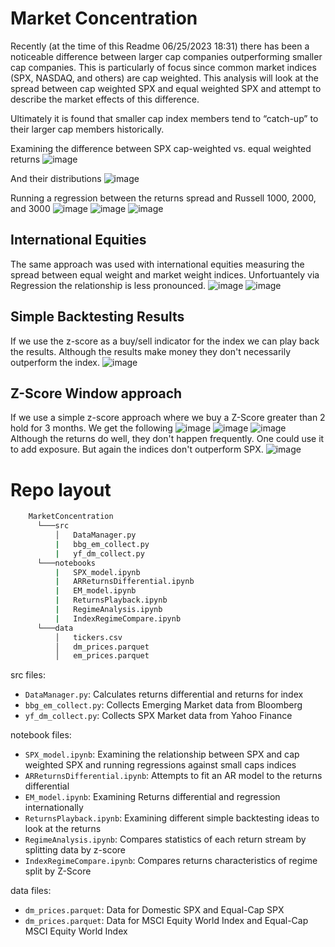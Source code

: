 # Market Concentration
Recently (at the time of this Readme 06/25/2023 18:31) there has been a noticeable difference between larger cap companies outperforming smaller cap companies. This is particularly of focus since common market indices (SPX, NASDAQ, and others) are cap weighted. This analysis will look at the spread between cap weighted SPX and equal weighted SPX and attempt to describe the market effects of this difference.

Ultimately it is found that smaller cap index members tend to “catch-up” to their larger cap members historically. 

Examining the difference between SPX cap-weighted vs. equal weighted returns
![image](https://github.com/diegodalvarez/MarketConcentration/assets/48641554/e80c7ea5-df47-4430-aa35-80f47e5cc64a)

And their distributions
![image](https://github.com/diegodalvarez/MarketConcentration/assets/48641554/7a92b698-7d1f-433d-a0fa-05fc661d7ca7)

Running a regression between the returns spread and Russell 1000, 2000, and 3000
![image](https://github.com/diegodalvarez/MarketConcentration/assets/48641554/e5583e05-f7f3-468d-9ee7-e8b81ab89ef4)
![image](https://github.com/diegodalvarez/MarketConcentration/assets/48641554/d942d336-8da0-474b-bd0c-00c3689e4fd6)
![image](https://github.com/diegodalvarez/MarketConcentration/assets/48641554/b9088d7b-98a1-475c-b6bd-fd299b040f04)

## International Equities
The same approach was used with international equities measuring the spread between equal weight and market weight indices. Unfortuantely via Regression the relationship is less pronounced. 
![image](https://github.com/diegodalvarez/MarketConcentration/assets/48641554/3242367c-a5e5-4f86-ac00-ccee02bebe0f)
![image](https://github.com/diegodalvarez/MarketConcentration/assets/48641554/f368515e-3bd1-440a-be3e-694b47b1bbbc)

## Simple Backtesting Results
If we use the z-score as a buy/sell indicator for the index we can play back the results. Although the results make money they don't necessarily outperform the index. 
![image](https://github.com/diegodalvarez/MarketConcentration/assets/48641554/7f81d3cc-d497-4b1a-8008-63033c0aff8d)

## Z-Score Window approach
If we use a simple z-score approach where we buy a Z-Score greater than 2 hold for 3 months. We get the following
![image](https://github.com/diegodalvarez/MarketConcentration/assets/48641554/a1fb20f5-9537-4d1d-9504-17c4db573524)
![image](https://github.com/diegodalvarez/MarketConcentration/assets/48641554/502f018f-512c-4f0a-a656-716f8f783ac3)
![image](https://github.com/diegodalvarez/MarketConcentration/assets/48641554/a113fee6-b954-4fd0-ac04-3d9d44e7111a)
Although the returns do well, they don't happen frequently. One could use it to add exposure. But again the indices don't outperform SPX. 
![image](https://github.com/diegodalvarez/MarketConcentration/assets/48641554/ded39701-8f75-452a-846b-cb56f36931e4)

# Repo layout
```bash
    MarketConcentration
      └───src
          │   DataManager.py
          |   bbg_em_collect.py
          |   yf_dm_collect.py
      └───notebooks
          |   SPX_model.ipynb
          |   ARReturnsDifferential.ipynb
          |   EM_model.ipynb
          |   ReturnsPlayback.ipynb
          |   RegimeAnalysis.ipynb
          |   IndexRegimeCompare.ipynb
      └───data
          │   tickers.csv
          │   dm_prices.parquet
          │   em_prices.parquet
```

src files:
* ```DataManager.py```: Calculates returns differential and returns for index
* ```bbg_em_collect.py```: Collects Emerging Market data from Bloomberg 
* ```yf_dm_collect.py```: Collects SPX Market data from Yahoo Finance

notebook files:
* ```SPX_model.ipynb```: Examining the relationship between SPX and cap weighted SPX and running regressions against small caps indices
* ```ARReturnsDifferential.ipynb```: Attempts to fit an AR model to the returns differential
* ```EM_model.ipynb```: Examining Returns differential and regression internationally
* ```ReturnsPlayback.ipynb```: Examining different simple backtesting ideas to look at the returns
* ```RegimeAnalysis.ipynb```: Compares statistics of each return stream by splitting data by z-score
* ```IndexRegimeCompare.ipynb```: Compares returns characteristics of regime split by Z-Score

  
data files:
* ```dm_prices.parquet```: Data for Domestic SPX and Equal-Cap SPX
* ```dm_prices.parquet```: Data for MSCI Equity World Index and Equal-Cap MSCI Equity World Index
